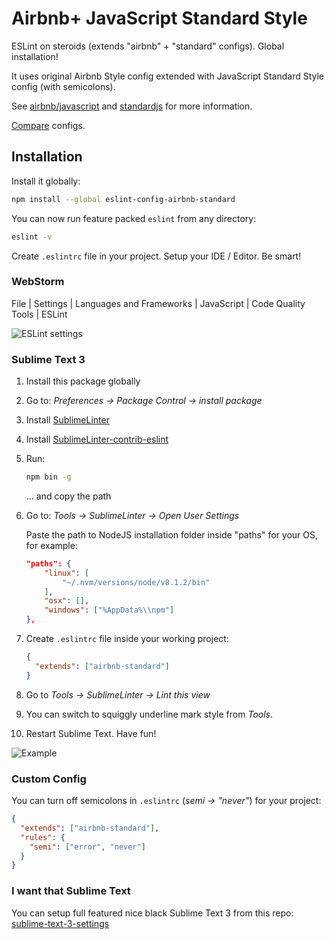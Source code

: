 # Airbnb+ JavaScript Standard Style

ESLint on steroids (extends "airbnb" + "standard" configs). Global installation!

It uses original Airbnb Style config extended with JavaScript Standard Style config (with semicolons).

See [airbnb/javascript] and [standardjs] for more information.

[Compare] configs.

[airbnb/javascript]: https://github.com/airbnb/javascript
[standardjs]: https://standardjs.com/
[Compare]: https://npmcompare.com/compare/eslint-config-airbnb,standard

## Installation

Install it globally:

```bash
npm install --global eslint-config-airbnb-standard
```

You can now run feature packed `eslint` from any directory:

```bash
eslint -v
```

Create `.eslintrc` file in your project. Setup your IDE / Editor. Be smart!

### WebStorm

File | Settings | Languages and Frameworks | JavaScript | Code Quality Tools | ESLint

![ESLint settings](http://i.imgur.com/ZznYeJU.png)

### Sublime Text 3

1. Install this package globally

2. Go to: *Preferences -> Package Control -> install package*

3. Install [SublimeLinter](https://packagecontrol.io/packages/SublimeLinter)

4. Install [SublimeLinter-contrib-eslint](https://packagecontrol.io/packages/SublimeLinter-contrib-eslint)

5. Run:
    ```bash
    npm bin -g
    ```
    ... and copy the path
6. Go to: *Tools -> SublimeLinter -> Open User Settings*

   Paste the path to NodeJS installation folder inside "paths" for your OS, for example:
    ```json
    "paths": {
        "linux": [
            "~/.nvm/versions/node/v8.1.2/bin"
        ],
        "osx": [],
        "windows": ["%AppData%\\npm"]
    },
    ```
7. Create `.eslintrc` file inside your working project:
    ```json
    {
      "extends": ["airbnb-standard"]
    }
    ```

8. Go to *Tools -> SublimeLinter -> Lint this view*

9. You can switch to squiggly underline mark style from *Tools*.

10. Restart Sublime Text. Have fun!

![Example](http://i.imgur.com/3nzwkdK.png?1)

### Custom Config

You can turn off semicolons in `.eslintrc` (*semi -> "never"*) for your project:

```json
{
  "extends": ["airbnb-standard"],
  "rules": {
    "semi": ["error", "never"]
  }
}
```

### I want that Sublime Text

You can setup full featured nice black Sublime Text 3 from this repo: [sublime-text-3-settings](https://github.com/doasync/sublime-text-3-settings)
